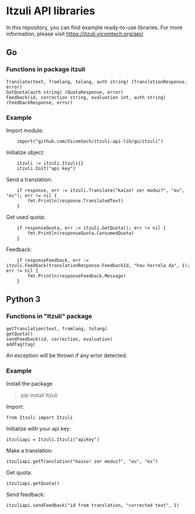 # Itzuli API libraries

In this repository, you can find example ready-to-use libraries. For more information, please visit https://itzuli.vicomtech.org/api/


## Go

### Functions in package itzuli

    Translate(text, fromlang, tolang, auth string) (TranslationResponse, error)
    GetQuota(auth string) (QuotaResponse, error)
    Feedback(id, correction string, evaluation int, auth string) (FeedbackResponse, error)

### Example
Import module:
```
    import("github.com/Vicomtech/itzuli-api-lib/go/itzuli")
```

Initialize object:
```
    itzuli := itzuli.Itzuli{}
    itzuli.Init("api key")
```

Send a translation:
```
    if response, err := itzuli.Translate("kaixo! zer moduz?", "eu", "es"); err != nil {
	    fmt.Println(response.TranslatedText)
	}
```

Get used quota:
```
    if responseQuota, err := itzuli.GetQuota(); err != nil {
	    fmt.Println(responseQuota.ConsumedQuota)
	}
```

Feedback:
```
    if responseFeedback, err := itzuli.Feedback(translationResponse.FeedbackId, "hau horrela da", 1); err != nil {
	    fmt.Println(responseFeedback.Message)
	}
```

## Python 3
### Functions in "Itzuli" package

    getTranslation(text, fromlang, tolang)
    getQuota()
    sendFeedback(id, correction, evaluation)
    addTag(tag)

An exception will be thrown if any error detected.

### Example

Install the package

> pip install Itzuli

Import:

    from Itzuli import Itzuli

Initialize with your api key:

    itzuliapi = Itzuli.Itzuli("apikey")

Make a translation:

    itzuliapi.getTranslation("kaixo! zer moduz?", "eu", "es")

Get quota:

    itzuliapi.getQuota()

Send feedback:

    itzuliapi.sendFeedback("id from translation, "corrected text", 1)
